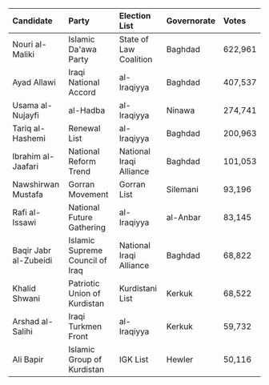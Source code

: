 | Candidate             | Party                           | Election List           | Governorate   | Votes   |
|:----------------------|:--------------------------------|:------------------------|:--------------|:--------|
| Nouri al-Maliki       | Islamic Da'awa Party            | State of Law Coalition  | Baghdad       | 622,961 |
| Ayad Allawi           | Iraqi National Accord           | al-Iraqiyya             | Baghdad       | 407,537 |
| Usama al-Nujayfi      | al-Hadba                        | al-Iraqiyya             | Ninawa        | 274,741 |
| Tariq al-Hashemi      | Renewal List                    | al-Iraqiyya             | Baghdad       | 200,963 |
| Ibrahim al-Jaafari    | National Reform Trend           | National Iraqi Alliance | Baghdad       | 101,053 |
| Nawshirwan Mustafa    | Gorran Movement                 | Gorran List             | Silemani      | 93,196  |
| Rafi al-Issawi        | National Future Gathering       | al-Iraqiyya             | al-Anbar      | 83,145  |
| Baqir Jabr al-Zubeidi | Islamic Supreme Council of Iraq | National Iraqi Alliance | Baghdad       | 68,822  |
| Khalid Shwani         | Patriotic Union of Kurdistan    | Kurdistani List         | Kerkuk        | 68,522  |
| Arshad al-Salihi      | Iraqi Turkmen Front             | al-Iraqiyya             | Kerkuk        | 59,732  |
| Ali Bapir             | Islamic Group of Kurdistan      | IGK List                | Hewler        | 50,116  |